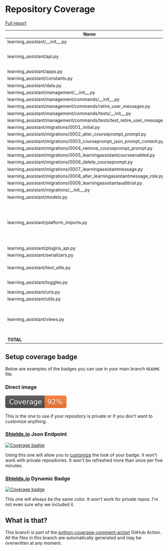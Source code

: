 # Repository Coverage

[Full report](https://htmlpreview.github.io/?https://github.com/edx/learning-assistant/blob/python-coverage-comment-action-data/htmlcov/index.html)

| Name                                                                          |    Stmts |     Miss |   Branch |   BrPart |   Cover |   Missing |
|------------------------------------------------------------------------------ | -------: | -------: | -------: | -------: | ------: | --------: |
| learning\_assistant/\_\_init\_\_.py                                           |        2 |        0 |        0 |        0 |    100% |           |
| learning\_assistant/api.py                                                    |      113 |        2 |       14 |        1 |     98% |125->135, 213-214 |
| learning\_assistant/apps.py                                                   |        4 |        0 |        0 |        0 |    100% |           |
| learning\_assistant/constants.py                                              |        6 |        0 |        0 |        0 |    100% |           |
| learning\_assistant/data.py                                                   |       12 |        0 |        0 |        0 |    100% |           |
| learning\_assistant/management/\_\_init\_\_.py                                |        0 |        0 |        0 |        0 |    100% |           |
| learning\_assistant/management/commands/\_\_init\_\_.py                       |        0 |        0 |        0 |        0 |    100% |           |
| learning\_assistant/management/commands/retire\_user\_messages.py             |       26 |        0 |        2 |        0 |    100% |           |
| learning\_assistant/management/commands/tests/\_\_init\_\_.py                 |        0 |        0 |        0 |        0 |    100% |           |
| learning\_assistant/management/commands/tests/test\_retire\_user\_messages.py |       21 |        0 |        0 |        0 |    100% |           |
| learning\_assistant/migrations/0001\_initial.py                               |        8 |        0 |        0 |        0 |    100% |           |
| learning\_assistant/migrations/0002\_alter\_courseprompt\_prompt.py           |        4 |        0 |        0 |        0 |    100% |           |
| learning\_assistant/migrations/0003\_courseprompt\_json\_prompt\_content.py   |        4 |        0 |        0 |        0 |    100% |           |
| learning\_assistant/migrations/0004\_remove\_courseprompt\_prompt.py          |        4 |        0 |        0 |        0 |    100% |           |
| learning\_assistant/migrations/0005\_learningassistantcourseenabled.py        |        7 |        0 |        0 |        0 |    100% |           |
| learning\_assistant/migrations/0006\_delete\_courseprompt.py                  |        4 |        0 |        0 |        0 |    100% |           |
| learning\_assistant/migrations/0007\_learningassistantmessage.py              |        9 |        0 |        0 |        0 |    100% |           |
| learning\_assistant/migrations/0008\_alter\_learningassistantmessage\_role.py |        4 |        0 |        0 |        0 |    100% |           |
| learning\_assistant/migrations/0009\_learningassistantaudittrial.py           |        8 |        0 |        0 |        0 |    100% |           |
| learning\_assistant/migrations/\_\_init\_\_.py                                |        0 |        0 |        0 |        0 |    100% |           |
| learning\_assistant/models.py                                                 |       19 |        0 |        0 |        0 |    100% |           |
| learning\_assistant/platform\_imports.py                                      |       29 |       21 |        0 |        0 |     28% |12-19, 25-26, 32-33, 39-40, 46-47, 58-59, 70-71, 86-87 |
| learning\_assistant/plugins\_api.py                                           |       16 |        0 |        2 |        0 |    100% |           |
| learning\_assistant/serializers.py                                            |       14 |        1 |        2 |        1 |     88% |        36 |
| learning\_assistant/text\_utils.py                                            |       32 |        2 |        4 |        1 |     86% |42->exit, 47-48 |
| learning\_assistant/toggles.py                                                |       13 |        7 |        0 |        0 |     46% |33-37, 44, 51 |
| learning\_assistant/urls.py                                                   |        5 |        0 |        0 |        0 |    100% |           |
| learning\_assistant/utils.py                                                  |       62 |        0 |       10 |        0 |    100% |           |
| learning\_assistant/views.py                                                  |      130 |        9 |       26 |        1 |     94% |20-23, 88, 128-129, 256-257 |
|                                                                     **TOTAL** |  **556** |   **42** |   **60** |    **4** | **92%** |           |


## Setup coverage badge

Below are examples of the badges you can use in your main branch `README` file.

### Direct image

[![Coverage badge](https://raw.githubusercontent.com/edx/learning-assistant/python-coverage-comment-action-data/badge.svg)](https://htmlpreview.github.io/?https://github.com/edx/learning-assistant/blob/python-coverage-comment-action-data/htmlcov/index.html)

This is the one to use if your repository is private or if you don't want to customize anything.

### [Shields.io](https://shields.io) Json Endpoint

[![Coverage badge](https://img.shields.io/endpoint?url=https://raw.githubusercontent.com/edx/learning-assistant/python-coverage-comment-action-data/endpoint.json)](https://htmlpreview.github.io/?https://github.com/edx/learning-assistant/blob/python-coverage-comment-action-data/htmlcov/index.html)

Using this one will allow you to [customize](https://shields.io/endpoint) the look of your badge.
It won't work with private repositories. It won't be refreshed more than once per five minutes.

### [Shields.io](https://shields.io) Dynamic Badge

[![Coverage badge](https://img.shields.io/badge/dynamic/json?color=brightgreen&label=coverage&query=%24.message&url=https%3A%2F%2Fraw.githubusercontent.com%2Fedx%2Flearning-assistant%2Fpython-coverage-comment-action-data%2Fendpoint.json)](https://htmlpreview.github.io/?https://github.com/edx/learning-assistant/blob/python-coverage-comment-action-data/htmlcov/index.html)

This one will always be the same color. It won't work for private repos. I'm not even sure why we included it.

## What is that?

This branch is part of the
[python-coverage-comment-action](https://github.com/marketplace/actions/python-coverage-comment)
GitHub Action. All the files in this branch are automatically generated and may be
overwritten at any moment.